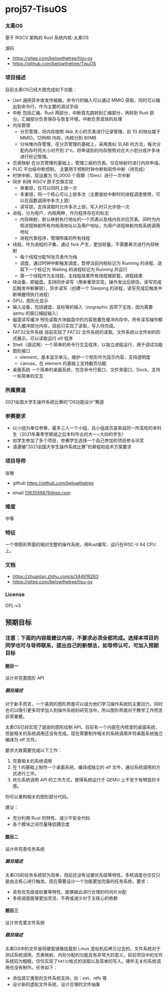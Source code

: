 # proj57-TisuOS

### 太素OS
基于 RISCV 架构的 Rust 系统内核-太素OS

源码
- https://gitee.com/belowthetree/tisu-os
- https://github.com/belowthetree/TisuOS

### 项目描述
目前太素OS已经大致完成如下功能：

- Uart 通用异步收发传输器，命令行的输入可以通过 MMIO 获取，同时可以输出到命令行，作为主要的调试手段
- 中断 包括汇编、Rust 两部分，中断首先跳转到汇编部分，再转到 Rust 部分。汇编部分负责保存与恢复环境，中断负责具体的处理
- 内存管理
  - 分页管理，将内存按照 4kb 大小的页表进行记录管理，前 1G 的地址属于 MMIO。128MB 内存，内核分到 80MB
  - 分块堆内存管理，在分页管理的基础上，采用类似 SLAB 的方法，每次分配内存时将大小对齐到 2^n，将申请到的内存按照对应大小划分成许多块进行标记管理。
- 页表映射 在分页管理的基础上，管理三级的页表。仅在映射时进行内存申请。
- PLIC 平台级中断控制， 主要用于控制时钟中断和软件中断（待完成）
- 时钟中断，现设置为 15_0000 个周期（15ms）进行一次中断
- 同步 利用 RISCV 原子交换实现
  - 单重锁，仅可以同时上锁一次
  - 多重锁，同一个核心可以上锁多次（主要是给中断时的进程调度使用，可以在函数调用中多次上锁）
  - 读写锁，支持读取时允许多次上锁，写入时只允许锁一次
- 进程，分为用户、内核两种，作为程序存在的标志
  - 内存映射，默认映射执行地址的一个页表以及栈内存对应页表。同时为内核进程映射所有内核用地址以及用户地址，为用户进程映射内核系统调用地址
  - 进程代表程序，管理所属的所有线程
- 线程，作为进程的子集，通过 fork 产生，更加轻量，不需要再次进行内存映射
  - 每个线程分配16张页表作为栈
  - 调度，通过时钟中断触发调度，暂停当前内核标记为 Running 的进程、选取下一个标记为 Waiting 的进程标记为 Running 并运行
  - 第一个线程作为主线程，主线程结束所有线程被卸载，进程结束
- 块设备，即磁盘。支持同步读写（用单重锁实现，操作发出后锁住，读写完成后触发中断解锁）、异步读写（创建一个 Sleeping 的进程，读写完成后触发中断唤醒待执行进程）
- GPU，图形化显示
- 输入设备，包括键盘、鼠标等的输入（nographic 选项下无效，因为需要 qemu 的窗口捕捉输入）
- 磁盘读写缓冲 预先读取大块磁盘中的内容放置在缓冲内存中。所有读写操作都写入缓冲部分内存。目前只实现了读取，写入待完成。
- FAT32文件系统 目前实现了 FAT32 文件系统的读取。文件系统以文件树的形式展示，可以读取运行 elf 程序
- Shell（调试用）一个简单的命令行交互程序，以独立进程运行，用于调试功能
- 图形接口
  - element，基本显示单元，维护一个矩形作为显示内容，支持透明度
  - canvas，在 element 的基础上支持翻页功能
- 桌面系统 一个简单的桌面系统，包含命令行窗口、文件夹窗口、Dock。支持一些简单的交互

### 所属赛道

2021全国大学生操作系统比赛的“OS功能设计”赛道


### 参赛要求

- 以小组为单位参赛，最多三人一个小组，且小组成员是来自同一所高校的本科生（2021年春季学期或之后本科毕业的大一~大四的学生）
- 如学生参加了多个项目，参赛学生选择一个自己参加的项目参与评奖
- 请遵循“2021全国大学生操作系统比赛”的章程和技术方案要求



### 项目导师

张根

* github https://github.com/belowthetree

* email 1363558876@qq.com



### 难度

中等



### 特征

一个带图形界面的相对完整的操作系统，用Rust编写，运行在RISC-V 64 CPU上。



### 文档
- https://zhuanlan.zhihu.com/p/344819263
- https://gitee.com/belowthetree/tisu-os

### License

GPL-v3



## 预期目标

### 注意：下面的内容是建议内容，不要求必须全部完成。选择本项目的同学也可与导师联系，提出自己的新想法，如导师认可，可加入预期目标

#### 题目一

设计并完善图形 API

##### 题目描述

对于新手而言，一个美观的图形界面可以成为他们学习操作系统的主要动力，同时也可以吸引更多同学加入到操作系统的研究当中。所以图形界面对于教学工作而言非常重要。

太素OS已经实现了底层的图形绘制 API。目前有一个内嵌在内核里的桌面系统，但是相关的系统调用还没有完成。现在需要制作相关的系统调用并将桌面系统独立编译为 elf 文件。

要求大致需要完成以下工作：

1. 完善相关的系统调用
2. 在 1 的基础上制作一个桌面系统，编译成独立的 elf 文件，通过系统调用的方式进行工作。
3. 优化系统调用 API 的工作方式，使得系统运行于 QEMU 上不至于有明显的卡感。

你可以重构相关的图形部分代码。

建议：

* 充分利用 Rust 的特性、减少不安全代码
* 各个模块之间尽量降低耦合度

#### 题目二

设计并完善任务系统

##### 题目描述

太素OS的任务系统较为简单，目前还没有设置优先级等特性。多核调度也仅仅只是由主核心进行触发。现在需要设计一个功能更加完备的任务系统，要求：

* 具有优先级或权重等特性，能够据此进行合理的时间片分配
* 多核调度能够更加灵活，不再或减少对于主核心的依赖

#### 题目三

设计并完善文件系统

##### 题目描述

太素OS中的文件是将硬盘镜像挂载到 Linux 虚拟机后拷贝过去的。文件系统对于测试系统调用、页表映射、内存分配的功能具有非常大的意义。目前项目中的文件系统较为粗糙，仅仅实现了`FAT32`格式的读取以及简单的写入。硬件无关的系统调用也没有制作。任务如下：

* 添加其它类型的文件系统支持，如：ext、ntfs 等
* 设计新的虚拟文件系统，设计合理的文件抽象
